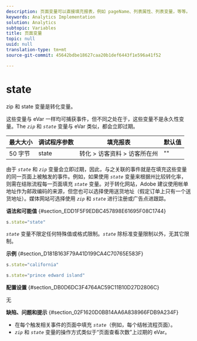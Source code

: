 ```yaml
---
description: 页面变量可以直接填充报表，例如 pageName、列表属性、列表变量，等等。
keywords: Analytics Implementation
solution: Analytics
subtopic: Variables
title: 页面变量
topic: null
uuid: null
translation-type: tm+mt
source-git-commit: 45642bdbe18627caa20b1def6443f1e596a41f52

---
```



# state

zip 和 state 变量是转化变量。

<!-- 

state.xml

 -->

这些变量与 eVar 一样均可捕获事件，但不同之处在于，这些变量不是永久性变量。The *`zip`* 和 *`state`* 变量与 eVar 类似，都会立即过期。

| 最大大小 | 调试程序参数 | 填充报表 | 默认值 |
|---|---|---|---|
| 50 字节 | state | 转化 &gt; 访客资料 &gt; 访客所在州 | "" |

由于 *`state`* 和 *`zip`* 变量会立即过期，因此，与之关联的事件就是在填充这些变量的同一页面上被触发的事件。例如，如果使用 *`state`* 变量来根据州比较转化率，则需在结账流程每一页面填充 *`state`* 变量。对于转化网站，Adobe 建议使用帐单地址作为邮政编码的来源，但您也可以选择使用送货地址（假定订单上只有一个送货地址）。媒体网站可选择使用 *`zip`* 和 *`state`* 进行注册或广告点进跟踪。

**语法和可能值** {#section_EDD1F5F9EDBC457898E61695F08C1744}

```js
s.state="state"
```

*`state`* 变量不限定任何特殊值或格式限制。*`state`* 除标准变量限制以外，无其它限制。

**示例** {#section_D181B163F79A41D199CA4C70765E583F}

```js
s.state="california" 
```

```js
s.state="prince edward island"
```

**配置设置** {#section_DB0D6DC3F4764AC59C11B10D27D2806C}

无

**缺陷、问题和提示** {#section_02F1620D0BB14AA6A838966FDB9A234F}

* 在每个触发相关事件的页面中填充 *`state`*（例如，每个结帐流程页面）。
* *`zip`* 和 *`state`* 变量的操作方式类似于“页面查看次数”上过期的 eVar。
